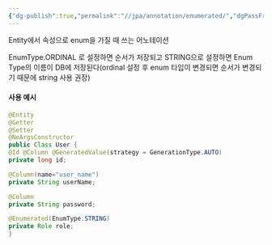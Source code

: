 ```yaml
---
{"dg-publish":true,"permalink":"//jpa/annotation/enumerated/","dgPassFrontmatter":true}
---
```



Entity에서 속성으로 enum을 가질 때 쓰는 어노테이션

EnumType.ORDINAL 로 설정하면 순서가 저장되고 STRING으로 설정하면 Enum Type의 이름이 DB에 저장된다(ordinal 설정 후 enum 타입이 변경되면 순서가 변경되기 때문에 string 사용 권장)

#### 사용 예시

````java
@Entity
@Getter
@Setter 
@NoArgsConstructor 
public Class User { 
@Id @Column @GeneratedValue(strategy = GenerationType.AUTO) 
private long id; 

@Column(name="user_name") 
private String userName; 

@Column 
private String password; 

@Enumerated(EnumType.STRING) 
private Role role; 
}
````